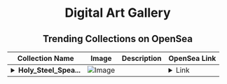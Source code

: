 <div align="center">

# Digital Art Gallery

## Trending Collections on OpenSea

| Collection Name                       | Image                                                                                     | Description                       | OpenSea Link                                                                                          |
|---------------------------------------|-------------------------------------------------------------------------------------------|-----------------------------------|--------------------------------------------------------------------------------------------------------|
| **<details><summary>Holy_Steel_Spea...</summary>Holy_Steel_Spear</details>** | ![Image](https://i.seadn.io/s/raw/files/5e700d3100eb50506bc1954bec9dd7b6.png?w=500&auto=format?w=200&auto=format) |  | <details><summary>Link</summary>[Holy_Steel_Spear](https://opensea.io/collection/holy-steel-spear)</details> |

</div>